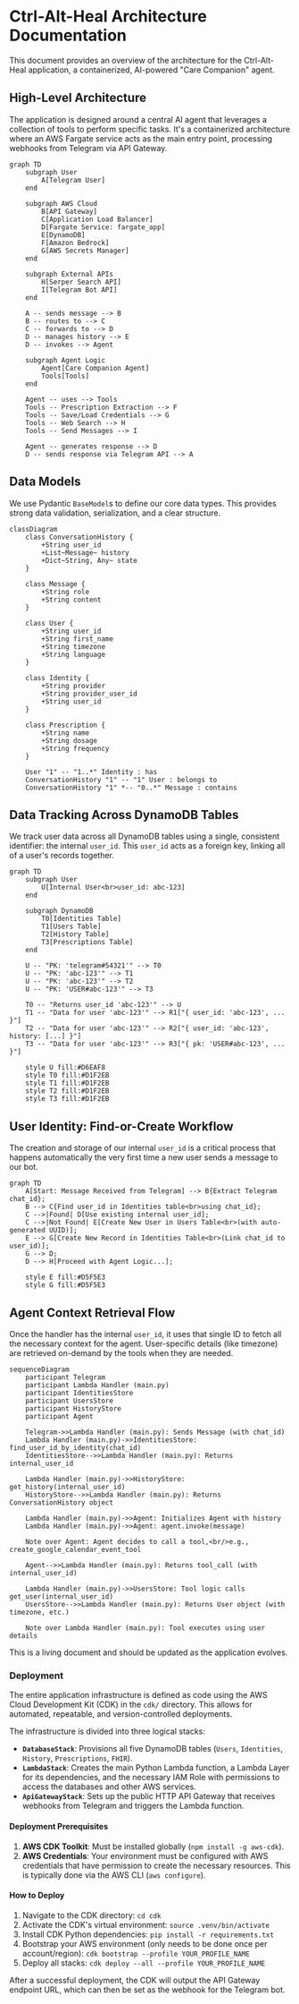 # Ctrl-Alt-Heal Architecture Documentation

This document provides an overview of the architecture for the Ctrl-Alt-Heal application, a containerized, AI-powered "Care Companion" agent.

## High-Level Architecture

The application is designed around a central AI agent that leverages a collection of tools to perform specific tasks. It's a containerized architecture where an AWS Fargate service acts as the main entry point, processing webhooks from Telegram via API Gateway.

```mermaid
graph TD
    subgraph User
        A[Telegram User]
    end

    subgraph AWS Cloud
        B[API Gateway]
        C[Application Load Balancer]
        D[Fargate Service: fargate_app]
        E[DynamoDB]
        F[Amazon Bedrock]
        G[AWS Secrets Manager]
    end

    subgraph External APIs
        H[Serper Search API]
        I[Telegram Bot API]
    end

    A -- sends message --> B
    B -- routes to --> C
    C -- forwards to --> D
    D -- manages history --> E
    D -- invokes --> Agent

    subgraph Agent Logic
        Agent[Care Companion Agent]
        Tools[Tools]
    end

    Agent -- uses --> Tools
    Tools -- Prescription Extraction --> F
    Tools -- Save/Load Credentials --> G
    Tools -- Web Search --> H
    Tools -- Send Messages --> I

    Agent -- generates response --> D
    D -- sends response via Telegram API --> A
```

## Data Models

We use Pydantic `BaseModel`s to define our core data types. This provides strong data validation, serialization, and a clear structure.

```mermaid
classDiagram
    class ConversationHistory {
        +String user_id
        +List~Message~ history
        +Dict~String, Any~ state
    }

    class Message {
        +String role
        +String content
    }

    class User {
        +String user_id
        +String first_name
        +String timezone
        +String language
    }

    class Identity {
        +String provider
        +String provider_user_id
        +String user_id
    }

    class Prescription {
        +String name
        +String dosage
        +String frequency
    }

    User "1" -- "1..*" Identity : has
    ConversationHistory "1" -- "1" User : belongs to
    ConversationHistory "1" *-- "0..*" Message : contains
```

## Data Tracking Across DynamoDB Tables

We track user data across all DynamoDB tables using a single, consistent identifier: the internal `user_id`. This `user_id` acts as a foreign key, linking all of a user's records together.

```mermaid
graph TD
    subgraph User
        U[Internal User<br>user_id: abc-123]
    end

    subgraph DynamoDB
        T0[Identities Table]
        T1[Users Table]
        T2[History Table]
        T3[Prescriptions Table]
    end

    U -- "PK: 'telegram#54321'" --> T0
    U -- "PK: 'abc-123'" --> T1
    U -- "PK: 'abc-123'" --> T2
    U -- "PK: 'USER#abc-123'" --> T3

    T0 -- "Returns user_id 'abc-123'" --> U
    T1 -- "Data for user 'abc-123'" --> R1["{ user_id: 'abc-123', ... }"]
    T2 -- "Data for user 'abc-123'" --> R2["{ user_id: 'abc-123', history: [...] }"]
    T3 -- "Data for user 'abc-123'" --> R3["{ pk: 'USER#abc-123', ... }"]

    style U fill:#D6EAF8
    style T0 fill:#D1F2EB
    style T1 fill:#D1F2EB
    style T2 fill:#D1F2EB
    style T3 fill:#D1F2EB
```

## User Identity: Find-or-Create Workflow

The creation and storage of our internal `user_id` is a critical process that happens automatically the very first time a new user sends a message to our bot.

```mermaid
graph TD
    A[Start: Message Received from Telegram] --> B{Extract Telegram chat_id};
    B --> C{Find user_id in Identities table<br>using chat_id};
    C -->|Found| D[Use existing internal user_id];
    C -->|Not Found| E[Create New User in Users Table<br>(with auto-generated UUID)];
    E --> G[Create New Record in Identities Table<br>(Link chat_id to user_id)];
    G --> D;
    D --> H[Proceed with Agent Logic...];

    style E fill:#D5F5E3
    style G fill:#D5F5E3
```

## Agent Context Retrieval Flow

Once the handler has the internal `user_id`, it uses that single ID to fetch all the necessary context for the agent. User-specific details (like timezone) are retrieved on-demand by the tools when they are needed.

```mermaid
sequenceDiagram
    participant Telegram
    participant Lambda Handler (main.py)
    participant IdentitiesStore
    participant UsersStore
    participant HistoryStore
    participant Agent

    Telegram->>Lambda Handler (main.py): Sends Message (with chat_id)
    Lambda Handler (main.py)->>IdentitiesStore: find_user_id_by_identity(chat_id)
    IdentitiesStore-->>Lambda Handler (main.py): Returns internal_user_id

    Lambda Handler (main.py)->>HistoryStore: get_history(internal_user_id)
    HistoryStore-->>Lambda Handler (main.py): Returns ConversationHistory object

    Lambda Handler (main.py)->>Agent: Initializes Agent with history
    Lambda Handler (main.py)->>Agent: agent.invoke(message)

    Note over Agent: Agent decides to call a tool,<br/>e.g., create_google_calendar_event_tool

    Agent-->>Lambda Handler (main.py): Returns tool_call (with internal_user_id)

    Lambda Handler (main.py)->>UsersStore: Tool logic calls get_user(internal_user_id)
    UsersStore-->>Lambda Handler (main.py): Returns User object (with timezone, etc.)

    Note over Lambda Handler (main.py): Tool executes using user details
```

This is a living document and should be updated as the application evolves.

### Deployment

The entire application infrastructure is defined as code using the AWS Cloud Development Kit (CDK) in the `cdk/` directory. This allows for automated, repeatable, and version-controlled deployments.

The infrastructure is divided into three logical stacks:
-   **`DatabaseStack`**: Provisions all five DynamoDB tables (`Users`, `Identities`, `History`, `Prescriptions`, `FHIR`).
-   **`LambdaStack`**: Creates the main Python Lambda function, a Lambda Layer for its dependencies, and the necessary IAM Role with permissions to access the databases and other AWS services.
-   **`ApiGatewayStack`**: Sets up the public HTTP API Gateway that receives webhooks from Telegram and triggers the Lambda function.

#### Deployment Prerequisites
1.  **AWS CDK Toolkit**: Must be installed globally (`npm install -g aws-cdk`).
2.  **AWS Credentials**: Your environment must be configured with AWS credentials that have permission to create the necessary resources. This is typically done via the AWS CLI (`aws configure`).

#### How to Deploy
1.  Navigate to the CDK directory: `cd cdk`
2.  Activate the CDK's virtual environment: `source .venv/bin/activate`
3.  Install CDK Python dependencies: `pip install -r requirements.txt`
4.  Bootstrap your AWS environment (only needs to be done once per account/region): `cdk bootstrap --profile YOUR_PROFILE_NAME`
5.  Deploy all stacks: `cdk deploy --all --profile YOUR_PROFILE_NAME`

After a successful deployment, the CDK will output the API Gateway endpoint URL, which can then be set as the webhook for the Telegram bot.
